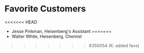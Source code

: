 # Favorite Customers
<<<<<<< HEAD
* Jesse Pinkman, Heisenberg's Assistant
=======
* Walter White, Heisenberg, Chemist
>>>>>>> 6350054 (K: added favs)
